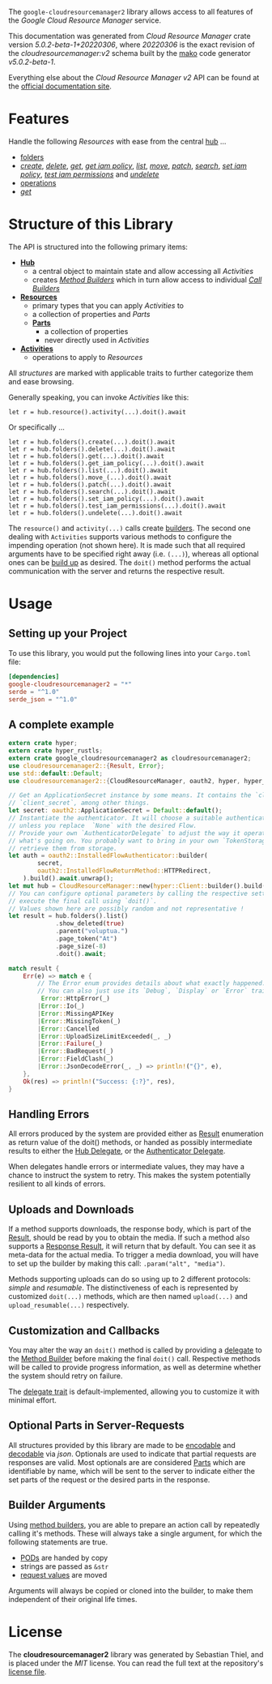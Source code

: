 <!---
DO NOT EDIT !
This file was generated automatically from 'src/generator/templates/api/README.md.mako'
DO NOT EDIT !
-->
The `google-cloudresourcemanager2` library allows access to all features of the *Google Cloud Resource Manager* service.

This documentation was generated from *Cloud Resource Manager* crate version *5.0.2-beta-1+20220306*, where *20220306* is the exact revision of the *cloudresourcemanager:v2* schema built by the [mako](http://www.makotemplates.org/) code generator *v5.0.2-beta-1*.

Everything else about the *Cloud Resource Manager* *v2* API can be found at the
[official documentation site](https://cloud.google.com/resource-manager).
# Features

Handle the following *Resources* with ease from the central [hub](https://docs.rs/google-cloudresourcemanager2/5.0.2-beta-1+20220306/google_cloudresourcemanager2/CloudResourceManager) ... 

* [folders](https://docs.rs/google-cloudresourcemanager2/5.0.2-beta-1+20220306/google_cloudresourcemanager2/api::Folder)
 * [*create*](https://docs.rs/google-cloudresourcemanager2/5.0.2-beta-1+20220306/google_cloudresourcemanager2/api::FolderCreateCall), [*delete*](https://docs.rs/google-cloudresourcemanager2/5.0.2-beta-1+20220306/google_cloudresourcemanager2/api::FolderDeleteCall), [*get*](https://docs.rs/google-cloudresourcemanager2/5.0.2-beta-1+20220306/google_cloudresourcemanager2/api::FolderGetCall), [*get iam policy*](https://docs.rs/google-cloudresourcemanager2/5.0.2-beta-1+20220306/google_cloudresourcemanager2/api::FolderGetIamPolicyCall), [*list*](https://docs.rs/google-cloudresourcemanager2/5.0.2-beta-1+20220306/google_cloudresourcemanager2/api::FolderListCall), [*move*](https://docs.rs/google-cloudresourcemanager2/5.0.2-beta-1+20220306/google_cloudresourcemanager2/api::FolderMoveCall), [*patch*](https://docs.rs/google-cloudresourcemanager2/5.0.2-beta-1+20220306/google_cloudresourcemanager2/api::FolderPatchCall), [*search*](https://docs.rs/google-cloudresourcemanager2/5.0.2-beta-1+20220306/google_cloudresourcemanager2/api::FolderSearchCall), [*set iam policy*](https://docs.rs/google-cloudresourcemanager2/5.0.2-beta-1+20220306/google_cloudresourcemanager2/api::FolderSetIamPolicyCall), [*test iam permissions*](https://docs.rs/google-cloudresourcemanager2/5.0.2-beta-1+20220306/google_cloudresourcemanager2/api::FolderTestIamPermissionCall) and [*undelete*](https://docs.rs/google-cloudresourcemanager2/5.0.2-beta-1+20220306/google_cloudresourcemanager2/api::FolderUndeleteCall)
* [operations](https://docs.rs/google-cloudresourcemanager2/5.0.2-beta-1+20220306/google_cloudresourcemanager2/api::Operation)
 * [*get*](https://docs.rs/google-cloudresourcemanager2/5.0.2-beta-1+20220306/google_cloudresourcemanager2/api::OperationGetCall)




# Structure of this Library

The API is structured into the following primary items:

* **[Hub](https://docs.rs/google-cloudresourcemanager2/5.0.2-beta-1+20220306/google_cloudresourcemanager2/CloudResourceManager)**
    * a central object to maintain state and allow accessing all *Activities*
    * creates [*Method Builders*](https://docs.rs/google-cloudresourcemanager2/5.0.2-beta-1+20220306/google_cloudresourcemanager2/client::MethodsBuilder) which in turn
      allow access to individual [*Call Builders*](https://docs.rs/google-cloudresourcemanager2/5.0.2-beta-1+20220306/google_cloudresourcemanager2/client::CallBuilder)
* **[Resources](https://docs.rs/google-cloudresourcemanager2/5.0.2-beta-1+20220306/google_cloudresourcemanager2/client::Resource)**
    * primary types that you can apply *Activities* to
    * a collection of properties and *Parts*
    * **[Parts](https://docs.rs/google-cloudresourcemanager2/5.0.2-beta-1+20220306/google_cloudresourcemanager2/client::Part)**
        * a collection of properties
        * never directly used in *Activities*
* **[Activities](https://docs.rs/google-cloudresourcemanager2/5.0.2-beta-1+20220306/google_cloudresourcemanager2/client::CallBuilder)**
    * operations to apply to *Resources*

All *structures* are marked with applicable traits to further categorize them and ease browsing.

Generally speaking, you can invoke *Activities* like this:

```Rust,ignore
let r = hub.resource().activity(...).doit().await
```

Or specifically ...

```ignore
let r = hub.folders().create(...).doit().await
let r = hub.folders().delete(...).doit().await
let r = hub.folders().get(...).doit().await
let r = hub.folders().get_iam_policy(...).doit().await
let r = hub.folders().list(...).doit().await
let r = hub.folders().move_(...).doit().await
let r = hub.folders().patch(...).doit().await
let r = hub.folders().search(...).doit().await
let r = hub.folders().set_iam_policy(...).doit().await
let r = hub.folders().test_iam_permissions(...).doit().await
let r = hub.folders().undelete(...).doit().await
```

The `resource()` and `activity(...)` calls create [builders][builder-pattern]. The second one dealing with `Activities` 
supports various methods to configure the impending operation (not shown here). It is made such that all required arguments have to be 
specified right away (i.e. `(...)`), whereas all optional ones can be [build up][builder-pattern] as desired.
The `doit()` method performs the actual communication with the server and returns the respective result.

# Usage

## Setting up your Project

To use this library, you would put the following lines into your `Cargo.toml` file:

```toml
[dependencies]
google-cloudresourcemanager2 = "*"
serde = "^1.0"
serde_json = "^1.0"
```

## A complete example

```Rust
extern crate hyper;
extern crate hyper_rustls;
extern crate google_cloudresourcemanager2 as cloudresourcemanager2;
use cloudresourcemanager2::{Result, Error};
use std::default::Default;
use cloudresourcemanager2::{CloudResourceManager, oauth2, hyper, hyper_rustls, chrono, FieldMask};

// Get an ApplicationSecret instance by some means. It contains the `client_id` and 
// `client_secret`, among other things.
let secret: oauth2::ApplicationSecret = Default::default();
// Instantiate the authenticator. It will choose a suitable authentication flow for you, 
// unless you replace  `None` with the desired Flow.
// Provide your own `AuthenticatorDelegate` to adjust the way it operates and get feedback about 
// what's going on. You probably want to bring in your own `TokenStorage` to persist tokens and
// retrieve them from storage.
let auth = oauth2::InstalledFlowAuthenticator::builder(
        secret,
        oauth2::InstalledFlowReturnMethod::HTTPRedirect,
    ).build().await.unwrap();
let mut hub = CloudResourceManager::new(hyper::Client::builder().build(hyper_rustls::HttpsConnectorBuilder::new().with_native_roots().https_or_http().enable_http1().enable_http2().build()), auth);
// You can configure optional parameters by calling the respective setters at will, and
// execute the final call using `doit()`.
// Values shown here are possibly random and not representative !
let result = hub.folders().list()
             .show_deleted(true)
             .parent("voluptua.")
             .page_token("At")
             .page_size(-8)
             .doit().await;

match result {
    Err(e) => match e {
        // The Error enum provides details about what exactly happened.
        // You can also just use its `Debug`, `Display` or `Error` traits
         Error::HttpError(_)
        |Error::Io(_)
        |Error::MissingAPIKey
        |Error::MissingToken(_)
        |Error::Cancelled
        |Error::UploadSizeLimitExceeded(_, _)
        |Error::Failure(_)
        |Error::BadRequest(_)
        |Error::FieldClash(_)
        |Error::JsonDecodeError(_, _) => println!("{}", e),
    },
    Ok(res) => println!("Success: {:?}", res),
}

```
## Handling Errors

All errors produced by the system are provided either as [Result](https://docs.rs/google-cloudresourcemanager2/5.0.2-beta-1+20220306/google_cloudresourcemanager2/client::Result) enumeration as return value of
the doit() methods, or handed as possibly intermediate results to either the 
[Hub Delegate](https://docs.rs/google-cloudresourcemanager2/5.0.2-beta-1+20220306/google_cloudresourcemanager2/client::Delegate), or the [Authenticator Delegate](https://docs.rs/yup-oauth2/*/yup_oauth2/trait.AuthenticatorDelegate.html).

When delegates handle errors or intermediate values, they may have a chance to instruct the system to retry. This 
makes the system potentially resilient to all kinds of errors.

## Uploads and Downloads
If a method supports downloads, the response body, which is part of the [Result](https://docs.rs/google-cloudresourcemanager2/5.0.2-beta-1+20220306/google_cloudresourcemanager2/client::Result), should be
read by you to obtain the media.
If such a method also supports a [Response Result](https://docs.rs/google-cloudresourcemanager2/5.0.2-beta-1+20220306/google_cloudresourcemanager2/client::ResponseResult), it will return that by default.
You can see it as meta-data for the actual media. To trigger a media download, you will have to set up the builder by making
this call: `.param("alt", "media")`.

Methods supporting uploads can do so using up to 2 different protocols: 
*simple* and *resumable*. The distinctiveness of each is represented by customized 
`doit(...)` methods, which are then named `upload(...)` and `upload_resumable(...)` respectively.

## Customization and Callbacks

You may alter the way an `doit()` method is called by providing a [delegate](https://docs.rs/google-cloudresourcemanager2/5.0.2-beta-1+20220306/google_cloudresourcemanager2/client::Delegate) to the 
[Method Builder](https://docs.rs/google-cloudresourcemanager2/5.0.2-beta-1+20220306/google_cloudresourcemanager2/client::CallBuilder) before making the final `doit()` call. 
Respective methods will be called to provide progress information, as well as determine whether the system should 
retry on failure.

The [delegate trait](https://docs.rs/google-cloudresourcemanager2/5.0.2-beta-1+20220306/google_cloudresourcemanager2/client::Delegate) is default-implemented, allowing you to customize it with minimal effort.

## Optional Parts in Server-Requests

All structures provided by this library are made to be [encodable](https://docs.rs/google-cloudresourcemanager2/5.0.2-beta-1+20220306/google_cloudresourcemanager2/client::RequestValue) and 
[decodable](https://docs.rs/google-cloudresourcemanager2/5.0.2-beta-1+20220306/google_cloudresourcemanager2/client::ResponseResult) via *json*. Optionals are used to indicate that partial requests are responses 
are valid.
Most optionals are are considered [Parts](https://docs.rs/google-cloudresourcemanager2/5.0.2-beta-1+20220306/google_cloudresourcemanager2/client::Part) which are identifiable by name, which will be sent to 
the server to indicate either the set parts of the request or the desired parts in the response.

## Builder Arguments

Using [method builders](https://docs.rs/google-cloudresourcemanager2/5.0.2-beta-1+20220306/google_cloudresourcemanager2/client::CallBuilder), you are able to prepare an action call by repeatedly calling it's methods.
These will always take a single argument, for which the following statements are true.

* [PODs][wiki-pod] are handed by copy
* strings are passed as `&str`
* [request values](https://docs.rs/google-cloudresourcemanager2/5.0.2-beta-1+20220306/google_cloudresourcemanager2/client::RequestValue) are moved

Arguments will always be copied or cloned into the builder, to make them independent of their original life times.

[wiki-pod]: http://en.wikipedia.org/wiki/Plain_old_data_structure
[builder-pattern]: http://en.wikipedia.org/wiki/Builder_pattern
[google-go-api]: https://github.com/google/google-api-go-client

# License
The **cloudresourcemanager2** library was generated by Sebastian Thiel, and is placed 
under the *MIT* license.
You can read the full text at the repository's [license file][repo-license].

[repo-license]: https://github.com/Byron/google-apis-rsblob/main/LICENSE.md

